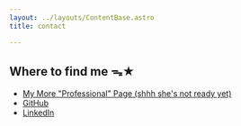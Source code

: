 ```yaml
---
layout: ../layouts/ContentBase.astro
title: contact

---
```

## Where to find me ᯓ★

<ul class="bulleted-list">
  <li><a href="http://example.com" title="My More 'Professional' Page (shhh she's not ready yet)">My More "Professional" Page (shhh she's not ready yet)</a></li>
  <li><a href="https://github.com/tiananc" title="GitHub">GitHub</a></li>
  <li><a href="https://www.linkedin.com/in/tiananc/" title="LinkedIn">LinkedIn</a></li>
</ul>
